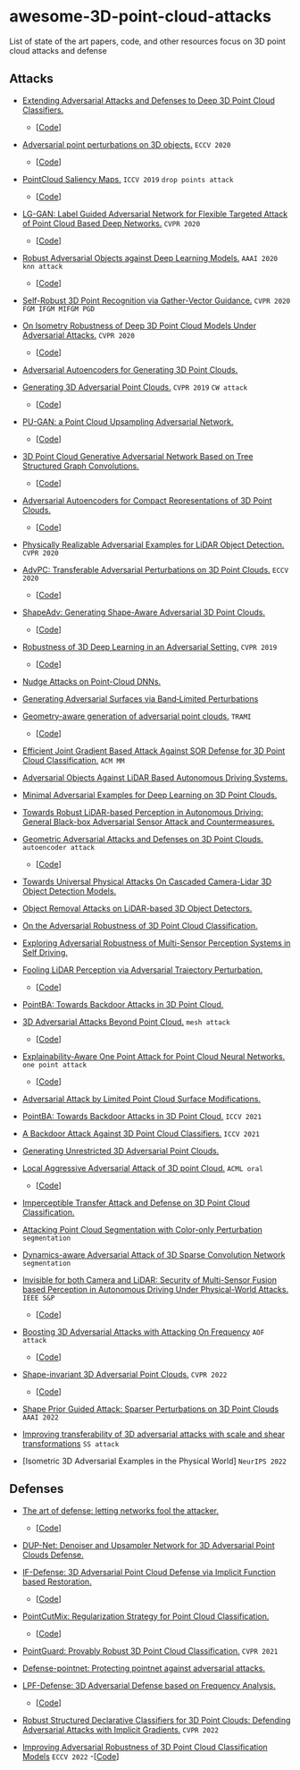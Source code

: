 # awesome-3D-point-cloud-attacks
List of state of the art papers, code, and other resources focus on 3D point cloud attacks and defense

## Attacks

- [Extending Adversarial Attacks and Defenses to Deep 3D Point Cloud Classifiers.](https://arxiv.org/pdf/1901.03006.pdf) 
  - [[Code](https://github.com/Daniel-Liu-c0deb0t/3D-Neural-Network-Adversarial-Attacks)]

- [Adversarial point perturbations on 3D objects.](https://arxiv.org/pdf/1908.06062.pdf)   `ECCV 2020`
  - [[Code](https://github.com/Daniel-Liu-c0deb0t/Adversarial-point-perturbations-on-3D-objects)]

- [PointCloud Saliency Maps.](https://openaccess.thecvf.com/content_ICCV_2019/papers/Zheng_PointCloud_Saliency_Maps_ICCV_2019_paper.pdf)  `ICCV 2019` `drop points attack`
  - [[Code](https://github.com/tianzheng4/Learning-PointCloud-Saliency-Maps)]

- [LG-GAN: Label Guided Adversarial Network for Flexible Targeted Attack of Point Cloud Based Deep Networks.](https://openaccess.thecvf.com/content_CVPR_2020/html/Zhou_LG-GAN_Label_Guided_Adversarial_Network_for_Flexible_Targeted_Attack_of_CVPR_2020_paper.html)  `CVPR 2020`
  - [[Code](https://github.com/RyanHangZhou/LG-GAN)]

- [Robust Adversarial Objects against Deep Learning Models.](https://www.aaai.org/ojs/index.php/AAAI/article/view/5443/5299)  `AAAI 2020` `knn attack`
  - [[Code](https://github.com/jinyier/ai_pointnet_attack)]

- [Self-Robust 3D Point Recognition via Gather-Vector Guidance.](https://openaccess.thecvf.com/content_CVPR_2020/papers/Dong_Self-Robust_3D_Point_Recognition_via_Gather-Vector_Guidance_CVPR_2020_paper.pdf)  `CVPR 2020` `FGM IFGM MIFGM PGD`

- [On Isometry Robustness of Deep 3D Point Cloud Models Under Adversarial Attacks.](http://openaccess.thecvf.com/content_CVPR_2020/papers/Zhao_On_Isometry_Robustness_of_Deep_3D_Point_Cloud_Models_Under_CVPR_2020_paper.pdf) `CVPR 2020`
  - [[Code](https://github.com/skywalker6174/3d-isometry-robust)] 

- [Adversarial Autoencoders for Generating 3D Point Clouds.](https://arxiv.org/abs/1811.07605.pdf)  

- [Generating 3D Adversarial Point Clouds.](https://arxiv.org/abs/1809.07016.pdf)  `CVPR 2019` `CW attack`
  - [[Code](https://github.com/xiangchong1/3d-adv-pc)] 

- [PU-GAN: a Point Cloud Upsampling Adversarial Network.](https://arxiv.org/pdf/1907.10844.pdf)  
  - [[Code](https://github.com/liruihui/PU-GAN)]

- [3D Point Cloud Generative Adversarial Network Based on Tree Structured Graph Convolutions.](https://arxiv.org/pdf/1905.06292.pdf)  
  - [[Code](https://github.com/seowok/TreeGAN)]

- [Adversarial Autoencoders for Compact Representations of 3D Point Clouds.](https://arxiv.org/abs/1811.07605v3)  
  - [[Code](https://github.com/MaciejZamorski/3d-AAE)]

- [Physically Realizable Adversarial Examples for LiDAR Object Detection.](https://arxiv.org/pdf/2004.00543.pdf) `CVPR 2020`  

- [AdvPC: Transferable Adversarial Perturbations on 3D Point Clouds.](https://arxiv.org/abs/1912.00461)  `ECCV 2020`
  - [[Code](https://github.com/ajhamdi/AdvPC)]

- [ShapeAdv: Generating Shape-Aware Adversarial 3D Point Clouds.](https://arxiv.org/abs/2005.11626)  
  - [[Code]()]

- [Robustness of 3D Deep Learning in an Adversarial Setting.](https://arxiv.org/abs/1904.00923)  `CVPR 2019`
  - [[Code](https://github.com/matthewwicker/IterativeSalienceOcclusion)]

- [Nudge Attacks on Point-Cloud DNNs.](https://arxiv.org/pdf/2011.11637)

- [Generating Adversarial Surfaces via Band‐Limited Perturbations](https://onlinelibrary.wiley.com/doi/abs/10.1111/cgf.14083)  

- [Geometry-aware generation of adversarial point clouds.](https://arxiv.org/pdf/1912.11171)  `TRAMI`
  - [[Code](https://github.com/Yuxin-Wen/GeoA3)]

- [Efficient Joint Gradient Based Attack Against SOR Defense for 3D Point Cloud Classification.](https://dl.acm.org/doi/abs/10.1145/3394171.3413875)  `ACM MM`

- [Adversarial Objects Against LiDAR Based Autonomous Driving Systems.](https://arxiv.org/pdf/1907.05418.pdf)

- [Minimal Adversarial Examples for Deep Learning on 3D Point Clouds.](https://arxiv.org/pdf/2008.12066.pdf)

- [Towards Robust LiDAR-based Perception in Autonomous Driving: General Black-box Adversarial Sensor Attack and Countermeasures.](https://www.usenix.org/system/files/sec20-sun.pdf)

- [Geometric Adversarial Attacks and Defenses on 3D Point Clouds.](https://arxiv.org/pdf/2012.05657)  `autoencoder attack`
  - [[Code](https://github.com/itailang/geometric_adv)]

- [Towards Universal Physical Attacks On Cascaded Camera-Lidar 3D Object Detection Models.](https://arxiv.org/pdf/2101.10747)

- [Object Removal Attacks on LiDAR-based 3D Object Detectors.](https://arxiv.org/pdf/2102.03722)

- [On the Adversarial Robustness of 3D Point Cloud Classification.](https://arxiv.org/pdf/2011.11922)

- [Exploring Adversarial Robustness of Multi-Sensor Perception Systems in Self Driving.](https://arxiv.org/pdf/2101.06784)

- [Fooling LiDAR Perception via Adversarial Trajectory Perturbation.](https://arxiv.org/pdf/2103.15326.pdf)
  - [[Code](https://ai4ce.github.io/FLAT/)]

- [PointBA: Towards Backdoor Attacks in 3D Point Cloud.](https://arxiv.org/pdf/2103.16074.pdf)

- [3D Adversarial Attacks Beyond Point Cloud.](https://arxiv.org/abs/2104.12146.pdf) `mesh attack`
  - [[Code](https://github.com/cuge1995/Mesh-Attack)]

- [Explainability-Aware One Point Attack for Point Cloud Neural Networks.](https://arxiv.org/abs/2110.04158) `one point attack`
  - [[Code](https://github.com/Explain3D/Exp-One-Point-Atk-PC)]

- [Adversarial Attack by Limited Point Cloud Surface Modifications.](https://arxiv.org/abs/2110.03745)

- [PointBA: Towards Backdoor Attacks in 3D Point Cloud.](https://openaccess.thecvf.com/content/ICCV2021/papers/Li_PointBA_Towards_Backdoor_Attacks_in_3D_Point_Cloud_ICCV_2021_paper.pdf) `ICCV 2021`

- [A Backdoor Attack Against 3D Point Cloud Classifiers.](https://openaccess.thecvf.com/content/ICCV2021/papers/Xiang_A_Backdoor_Attack_Against_3D_Point_Cloud_Classifiers_ICCV_2021_paper.pdf) `ICCV 2021`
 

- [Generating Unrestricted 3D Adversarial Point Clouds.](https://arxiv.org/pdf/2111.08973.pdf)

- [Local Aggressive Adversarial Attack of 3D point Cloud.](https://arxiv.org/pdf/2105.09090.pdf) `ACML oral`
  - [[Code](https://github.com/Chenfeng1271/L3A)]

- [Imperceptible Transfer Attack and Defense on 3D Point Cloud Classification.](https://arxiv.org/pdf/2111.10990.pdf)

- [Attacking Point Cloud Segmentation with Color-only Perturbation](https://arxiv.org/pdf/2112.05871.pdf) `segmentation`

- [Dynamics-aware Adversarial Attack of 3D Sparse Convolution Network](https://arxiv.org/pdf/2112.09428.pdf) `segmentation`

- [Invisible for both Camera and LiDAR: Security of Multi-Sensor Fusion based Perception in Autonomous Driving Under Physical-World Attacks.](https://arxiv.org/abs/2106.09249) `IEEE S&P`
  - [[Code](https://github.com/ASGuard-UCI/MSF-ADV)]

- [Boosting 3D Adversarial Attacks with Attacking On Frequency](https://arxiv.org/pdf/2201.10937) `AOF attack`
  - [[Code](https://github.com/code-roamer/AOF)]

- [Shape-invariant 3D Adversarial Point Clouds.](https://arxiv.org/pdf/2203.04041.pdf) `CVPR 2022`
  - [[Code](https://github.com/shikiw/SI-Adv)]


- [Shape Prior Guided Attack: Sparser Perturbations on 3D Point Clouds]() `AAAI 2022`

- [Improving transferability of 3D adversarial attacks with scale and shear transformations]() `SS attack`

- [Isometric 3D Adversarial Examples in the Physical World] `NeurIPS 2022`

## Defenses

- [The art of defense: letting networks fool the attacker.](https://arxiv.org/abs/2104.02963)  
  - [[Code](https://github.com/cuge1995/IT-Defense)]

- [DUP-Net: Denoiser and Upsampler Network for 3D Adversarial Point Clouds Defense.](https://arxiv.org/abs/1812.11017)  

- [IF-Defense: 3D Adversarial Point Cloud Defense via Implicit Function based Restoration.](https://arxiv.org/pdf/2010.05272)  
  - [[Code](https://github.com/Wuziyi616/IF-Defense)]

- [PointCutMix: Regularization Strategy for Point Cloud Classification.](https://arxiv.org/abs/2101.01461.pdf)  
  - [[Code](https://github.com/cuge1995/PointCutMix)]

- [PointGuard: Provably Robust 3D Point Cloud Classification.](https://arxiv.org/pdf/2103.03046.pdf) `CVPR 2021`

- [Defense-pointnet: Protecting pointnet against adversarial attacks.](https://arxiv.org/pdf/2002.11881)

- [LPF-Defense: 3D Adversarial Defense based on Frequency Analysis.](https://arxiv.org/pdf/2202.11287.pdf)  
  - [[Code](https://github.com/kimianoorbakhsh/LPF-Defence)]

- [Robust Structured Declarative Classifiers for 3D Point Clouds: Defending Adversarial Attacks with Implicit Gradients.](https://arxiv.org/pdf/2203.15245.pdf) `CVPR 2022`

- [Improving Adversarial Robustness of 3D Point Cloud Classification Models](https://www.ecva.net/papers/eccv_2022/papers_ECCV/papers/136640663.pdf) `ECCV 2022`
  -[[Code](https://github.com/GuanlinLee/CCNAMS)]
